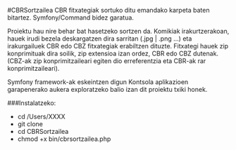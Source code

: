 #CBRSortzailea
CBR fitxategiak sortuko ditu emandako karpeta baten bitartez. Symfony/Command bidez garatua.

Proiektu hau nire behar bat hasetzeko sortzen da. Komikiak irakurtzerakoan, hauek irudi bezela deskargatzen dira sarritan (.jpg | .png …) eta irakurgailuek CBR edo CBZ fitxategiak erabiltzen dituzte. Fitxategi hauek zip konprimituak dira soilik, zip extensioa izan ordez, CBR edo CBZ dutenak. (CBZ-ak zip konprimitzaileari egiten dio erreferentzia eta CBR-ak rar konprimitzaileari).

Symfony framework-ak eskeintzen digun Kontsola aplikazioen garapenerako aukera exploratzeko balio izan dit proiektu txiki honek.

###Instalatzeko:

- cd /Users/XXXX
- git clone
- cd CBRSortzailea
- chmod +x bin/cbrsortzailea.php
